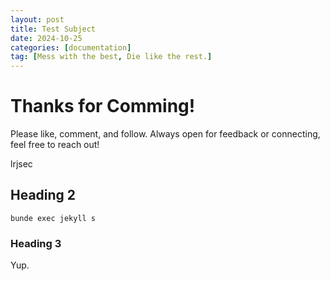 ```yaml
---
layout: post
title: Test Subject
date: 2024-10-25
categories: [documentation]
tag: [Mess with the best, Die like the rest.]
---
```


#   Thanks for Comming!

Please like, comment, and follow. 
Always open for feedback or connecting, feel free to reach out!

lrjsec


## Heading 2

```console
bunde exec jekyll s
```

### Heading 3

Yup.